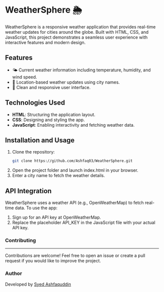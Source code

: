 # WeatherSphere 🌦️

WeatherSphere is a responsive weather application that provides real-time weather updates for cities around the globe. Built with HTML, CSS, and JavaScript, this project demonstrates a seamless user experience with interactive features and modern design.

## Features

- 🌤️ Current weather information including temperature, humidity, and wind speed.
- 📍 Location-based weather updates using city names.
- 🎨 Clean and responsive user interface.

## Technologies Used

- **HTML**: Structuring the application layout.
- **CSS**: Designing and styling the app.
- **JavaScript**: Enabling interactivity and fetching weather data.

## Installation and Usage

1. Clone the repository:
   ```bash
   git clone https://github.com/Ashfaq03/WeatherSphere.git
   ```
2. Open the project folder and launch index.html in your browser.
3. Enter a city name to fetch the weather details.

## API Integration

WeatherSphere uses a weather API (e.g., OpenWeatherMap) to fetch real-time data. To use the app:

1. Sign up for an API key at OpenWeatherMap.
2. Replace the placeholder API_KEY in the JavaScript file with your actual API key.

### Contributing

---

Contributions are welcome! Feel free to open an issue or create a pull request if you would like to improve the project.

### Author

Developed by [Syed Ashfaquddin](https://github.com/Ashfaq03)

